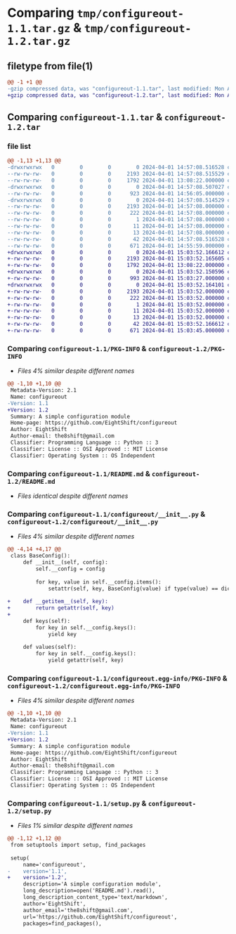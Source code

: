 # Comparing `tmp/configureout-1.1.tar.gz` & `tmp/configureout-1.2.tar.gz`

## filetype from file(1)

```diff
@@ -1 +1 @@
-gzip compressed data, was "configureout-1.1.tar", last modified: Mon Apr  1 14:57:08 2024, max compression
+gzip compressed data, was "configureout-1.2.tar", last modified: Mon Apr  1 15:03:52 2024, max compression
```

## Comparing `configureout-1.1.tar` & `configureout-1.2.tar`

### file list

```diff
@@ -1,13 +1,13 @@
-drwxrwxrwx   0        0        0        0 2024-04-01 14:57:08.516528 configureout-1.1/
--rw-rw-rw-   0        0        0     2193 2024-04-01 14:57:08.515529 configureout-1.1/PKG-INFO
--rw-rw-rw-   0        0        0     1792 2024-04-01 13:08:22.000000 configureout-1.1/README.md
-drwxrwxrwx   0        0        0        0 2024-04-01 14:57:08.507027 configureout-1.1/configureout/
--rw-rw-rw-   0        0        0      923 2024-04-01 14:56:05.000000 configureout-1.1/configureout/__init__.py
-drwxrwxrwx   0        0        0        0 2024-04-01 14:57:08.514529 configureout-1.1/configureout.egg-info/
--rw-rw-rw-   0        0        0     2193 2024-04-01 14:57:08.000000 configureout-1.1/configureout.egg-info/PKG-INFO
--rw-rw-rw-   0        0        0      222 2024-04-01 14:57:08.000000 configureout-1.1/configureout.egg-info/SOURCES.txt
--rw-rw-rw-   0        0        0        1 2024-04-01 14:57:08.000000 configureout-1.1/configureout.egg-info/dependency_links.txt
--rw-rw-rw-   0        0        0       11 2024-04-01 14:57:08.000000 configureout-1.1/configureout.egg-info/requires.txt
--rw-rw-rw-   0        0        0       13 2024-04-01 14:57:08.000000 configureout-1.1/configureout.egg-info/top_level.txt
--rw-rw-rw-   0        0        0       42 2024-04-01 14:57:08.516528 configureout-1.1/setup.cfg
--rw-rw-rw-   0        0        0      671 2024-04-01 14:55:59.000000 configureout-1.1/setup.py
+drwxrwxrwx   0        0        0        0 2024-04-01 15:03:52.166612 configureout-1.2/
+-rw-rw-rw-   0        0        0     2193 2024-04-01 15:03:52.165605 configureout-1.2/PKG-INFO
+-rw-rw-rw-   0        0        0     1792 2024-04-01 13:08:22.000000 configureout-1.2/README.md
+drwxrwxrwx   0        0        0        0 2024-04-01 15:03:52.150596 configureout-1.2/configureout/
+-rw-rw-rw-   0        0        0      993 2024-04-01 15:03:27.000000 configureout-1.2/configureout/__init__.py
+drwxrwxrwx   0        0        0        0 2024-04-01 15:03:52.164101 configureout-1.2/configureout.egg-info/
+-rw-rw-rw-   0        0        0     2193 2024-04-01 15:03:52.000000 configureout-1.2/configureout.egg-info/PKG-INFO
+-rw-rw-rw-   0        0        0      222 2024-04-01 15:03:52.000000 configureout-1.2/configureout.egg-info/SOURCES.txt
+-rw-rw-rw-   0        0        0        1 2024-04-01 15:03:52.000000 configureout-1.2/configureout.egg-info/dependency_links.txt
+-rw-rw-rw-   0        0        0       11 2024-04-01 15:03:52.000000 configureout-1.2/configureout.egg-info/requires.txt
+-rw-rw-rw-   0        0        0       13 2024-04-01 15:03:52.000000 configureout-1.2/configureout.egg-info/top_level.txt
+-rw-rw-rw-   0        0        0       42 2024-04-01 15:03:52.166612 configureout-1.2/setup.cfg
+-rw-rw-rw-   0        0        0      671 2024-04-01 15:03:45.000000 configureout-1.2/setup.py
```

### Comparing `configureout-1.1/PKG-INFO` & `configureout-1.2/PKG-INFO`

 * *Files 4% similar despite different names*

```diff
@@ -1,10 +1,10 @@
 Metadata-Version: 2.1
 Name: configureout
-Version: 1.1
+Version: 1.2
 Summary: A simple configuration module
 Home-page: https://github.com/EightShift/configureout
 Author: EightShift
 Author-email: the8shift@gmail.com
 Classifier: Programming Language :: Python :: 3
 Classifier: License :: OSI Approved :: MIT License
 Classifier: Operating System :: OS Independent
```

### Comparing `configureout-1.1/README.md` & `configureout-1.2/README.md`

 * *Files identical despite different names*

### Comparing `configureout-1.1/configureout/__init__.py` & `configureout-1.2/configureout/__init__.py`

 * *Files 4% similar despite different names*

```diff
@@ -4,14 +4,17 @@
 class BaseConfig():
     def __init__(self, config):
         self.__config = config
         
         for key, value in self.__config.items():
             setattr(self, key, BaseConfig(value) if type(value) == dict else value)
 
+    def __getitem__(self, key):
+        return getattr(self, key)
+
     def keys(self):
         for key in self.__config.keys():
             yield key
 
     def values(self):
         for key in self.__config.keys():
             yield getattr(self, key)
```

### Comparing `configureout-1.1/configureout.egg-info/PKG-INFO` & `configureout-1.2/configureout.egg-info/PKG-INFO`

 * *Files 4% similar despite different names*

```diff
@@ -1,10 +1,10 @@
 Metadata-Version: 2.1
 Name: configureout
-Version: 1.1
+Version: 1.2
 Summary: A simple configuration module
 Home-page: https://github.com/EightShift/configureout
 Author: EightShift
 Author-email: the8shift@gmail.com
 Classifier: Programming Language :: Python :: 3
 Classifier: License :: OSI Approved :: MIT License
 Classifier: Operating System :: OS Independent
```

### Comparing `configureout-1.1/setup.py` & `configureout-1.2/setup.py`

 * *Files 1% similar despite different names*

```diff
@@ -1,12 +1,12 @@
 from setuptools import setup, find_packages
 
 setup(
     name='configureout',
-    version='1.1',
+    version='1.2',
     description='A simple configuration module',
     long_description=open('README.md').read(),
     long_description_content_type='text/markdown',
     author='EightShift',
     author_email='the8shift@gmail.com',
     url='https://github.com/EightShift/configureout',
     packages=find_packages(),
```

